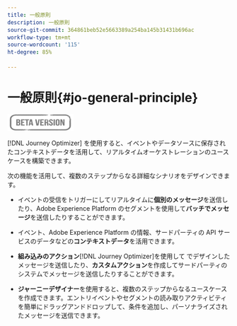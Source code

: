```yaml
---
title: 一般原則
description: 一般原則
source-git-commit: 364861beb52e5663389a254ba145b31431b696ac
workflow-type: tm+mt
source-wordcount: '115'
ht-degree: 85%

---
```


# 一般原則{#jo-general-principle}

![](../assets/do-not-localize/badge.png)

[!DNL Journey Optimizer] を使用すると、イベントやデータソースに保存されたコンテキストデータを活用して、リアルタイムオーケストレーションのユースケースを構築できます。

次の機能を活用して、複数のステップからなる詳細なシナリオをデザインできます。

* イベントの受信をトリガーにしてリアルタイムに&#x200B;**個別のメッセージ**&#x200B;を送信したり、Adobe Experience Platform のセグメントを使用して&#x200B;**バッチでメッセージ**&#x200B;を送信したりすることができます。

* イベント、Adobe Experience Platform の情報、サードパーティの API サービスのデータなどの&#x200B;**コンテキストデータ**&#x200B;を活用できます。

* **組み込みのアクション**[!DNL Journey Optimizer]を使用して でデザインしたメッセージを送信したり、**カスタムアクション**&#x200B;を作成してサードパーティのシステムでメッセージを送信したりすることができます。

* **ジャーニーデザイナー**&#x200B;を使用すると、複数のステップからなるユースケースを作成できます。エントリイベントやセグメントの読み取りアクティビティを簡単にドラッグアンドドロップして、条件を追加し、パーソナライズされたメッセージを送信できます。
